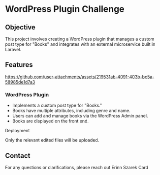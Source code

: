# WordPress Plugin Challenge

## Objective

This project involves creating a WordPress plugin that manages a custom post type for "Books" and integrates with an external microservice built in Laravel.

## Features


https://github.com/user-attachments/assets/219531ab-4091-403b-bc5a-58985de1d7a3


### WordPress Plugin

- Implements a custom post type for "Books."
- Books have multiple attributes, including genre and name.
- Users can add and manage books via the WordPress Admin panel.
- Books are displayed on the front end.

Deployment

Only the relevant edited files will be uploaded.

## Contact

For any questions or clarifications, please reach out Erinn Szarek Card 


